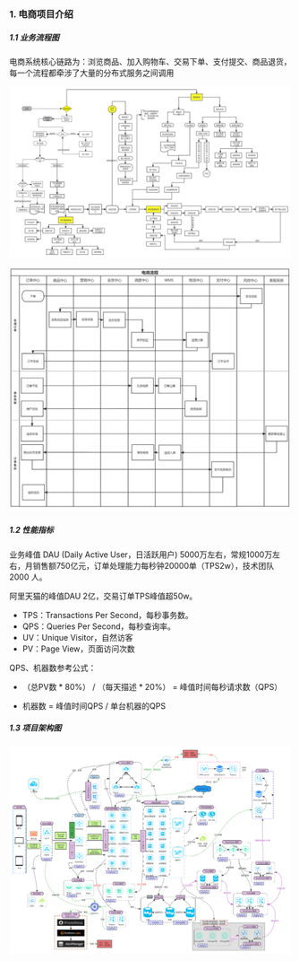 ### 1. 电商项目介绍

##### 1.1 业务流程图

电商系统核心链路为：浏览商品、加入购物车、交易下单、支付提交、商品退货，每一个流程都牵涉了大量的分布式服务之间调用

![image-20220216150718730](images/image-20220216150718730.png)

![image-20220216150732686](images/image-20220216145544689.png)





##### 1.2 性能指标

业务峰值 DAU (Daily Active User，日活跃用户) 5000万左右，常规1000万左右，月销售额750亿元，订单处理能力每秒钟20000单（TPS2w），技术团队 2000 人。

阿里天猫的峰值DAU 2亿，交易订单TPS峰值超50w。

- TPS：Transactions Per Second，每秒事务数。
- QPS：Queries Per Second，每秒查询率。
- UV：Unique Visitor，自然访客
- PV：Page View，页面访问次数

QPS、机器数参考公式：

- （总PV数 * 80%） / （每天描述 * 20%） = 峰值时间每秒请求数（QPS）

- 机器数 = 峰值时间QPS / 单台机器的QPS



##### 1.3 项目架构图

![image-20220216150905156](images/image-20220216150905156.png)